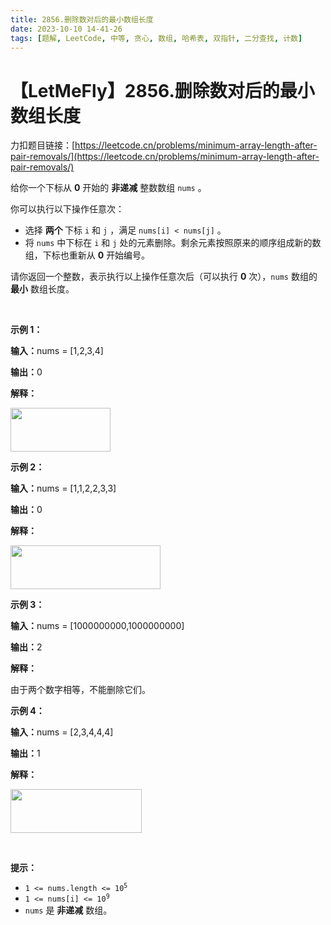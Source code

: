 ```yaml
---
title: 2856.删除数对后的最小数组长度
date: 2023-10-10 14-41-26
tags: [题解, LeetCode, 中等, 贪心, 数组, 哈希表, 双指针, 二分查找, 计数]
---
```


# 【LetMeFly】2856.删除数对后的最小数组长度

力扣题目链接：[https://leetcode.cn/problems/minimum-array-length-after-pair-removals/](https://leetcode.cn/problems/minimum-array-length-after-pair-removals/)

<p>给你一个下标从 <strong>0</strong> 开始的 <strong>非递减</strong> 整数数组&nbsp;<code>nums</code>&nbsp;。</p>

<p>你可以执行以下操作任意次：</p>

<ul>
	<li>选择 <strong>两个&nbsp;</strong>下标&nbsp;<code>i</code> 和&nbsp;<code>j</code>&nbsp;，满足&nbsp;<code>nums[i] &lt; nums[j]</code>&nbsp;。</li>
	<li>将 <code>nums</code>&nbsp;中下标在&nbsp;<code>i</code> 和&nbsp;<code>j</code>&nbsp;处的元素删除。剩余元素按照原来的顺序组成新的数组，下标也重新从 <strong>0</strong>&nbsp;开始编号。</li>
</ul>

<p>请你返回一个整数，表示执行以上操作任意次后（可以执行 <strong>0</strong> 次），<code>nums</code>&nbsp;数组的 <strong>最小</strong>&nbsp;数组长度。</p>

<p>&nbsp;</p>

<p><strong class="example">示例 1：</strong></p>

<div class="example-block">
<p><strong>输入：</strong><span class="example-io">nums = [1,2,3,4]</span></p>

<p><strong>输出：</strong><span class="example-io">0</span></p>

<p><strong>解释：</strong></p>

<p><img src="https://pic.leetcode.cn/1716779983-AHhkVn-tcase1.gif" style="width: 160px; height: 70px;" /></p>
</div>

<p><strong class="example">示例 2：</strong></p>

<div class="example-block">
<p><strong>输入：</strong><span class="example-io">nums = [1,1,2,2,3,3]</span></p>

<p><strong>输出：</strong><span class="example-io">0</span></p>

<p><strong>解释：</strong></p>

<p><img src="https://pic.leetcode.cn/1716779979-GyQhVf-tcase2.gif" style="width: 240px; height: 70px;" /></p>
</div>

<p><strong class="example">示例 3：</strong></p>

<div class="example-block">
<p><strong>输入：</strong><span class="example-io">nums = [1000000000,1000000000]</span></p>

<p><strong>输出：</strong><span class="example-io">2</span></p>

<p><strong>解释：</strong></p>

<p>由于两个数字相等，不能删除它们。</p>
</div>

<p><strong class="example">示例 4：</strong></p>

<div class="example-block">
<p><strong>输入：</strong><span class="example-io">nums = [2,3,4,4,4]</span></p>

<p><strong>输出：</strong><span class="example-io">1</span></p>

<p><strong>解释：</strong></p>

<p><img src="https://pic.leetcode.cn/1716779940-qRRlHk-tcase3.gif" style="width: 210px; height: 70px;" /></p>
</div>

<p>&nbsp;</p>

<p><strong>提示：</strong></p>

<ul>
	<li><code>1 &lt;= nums.length &lt;= 10<sup>5</sup></code></li>
	<li><code>1 &lt;= nums[i] &lt;= 10<sup>9</sup></code></li>
	<li><code>nums</code>&nbsp;是 <strong>非递减</strong>&nbsp;数组。</li>
</ul>


    